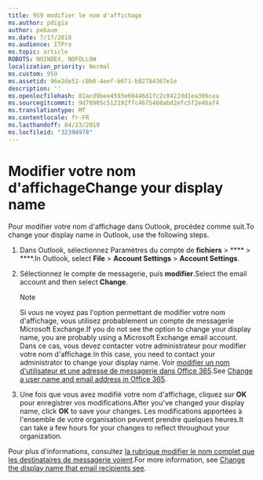 ```yaml
---
title: 959 modifier le nom d'affichage
ms.author: pdigia
author: pebaum
ms.date: 7/17/2018
ms.audience: ITPro
ms.topic: article
ROBOTS: NOINDEX, NOFOLLOW
localization_priority: Normal
ms.custom: 959
ms.assetid: 96e2de51-c8b0-4eef-b071-b02784367e1e
description: ''
ms.openlocfilehash: 81acd9bee4593e60446d1fc2c0422dd1ea306cea
ms.sourcegitcommit: 9d78905c512192ffc4675468abd2efc5f2e4baf4
ms.translationtype: MT
ms.contentlocale: fr-FR
ms.lasthandoff: 04/23/2019
ms.locfileid: "32394978"
---
```

# <a name="change-your-display-name"></a><span data-ttu-id="1c641-102">Modifier votre nom d'affichage</span><span class="sxs-lookup"><span data-stu-id="1c641-102">Change your display name</span></span>
  
<span data-ttu-id="1c641-103">Pour modifier votre nom d'affichage dans Outlook, procédez comme suit.</span><span class="sxs-lookup"><span data-stu-id="1c641-103">To change your display name in Outlook, use the following steps.</span></span>
  
1. <span data-ttu-id="1c641-104">Dans Outlook, sélectionnez Paramètres du compte de **fichiers** \> \*\*\*\* \> \*\*\*\*.</span><span class="sxs-lookup"><span data-stu-id="1c641-104">In Outlook, select **File** \> **Account Settings** \> **Account Settings**.</span></span>
    
2. <span data-ttu-id="1c641-105">Sélectionnez le compte de messagerie, puis **modifier**.</span><span class="sxs-lookup"><span data-stu-id="1c641-105">Select the email account and then select **Change**.</span></span>
    
    > [!NOTE]
    > <span data-ttu-id="1c641-106">Si vous ne voyez pas l'option permettant de modifier votre nom d'affichage, vous utilisez probablement un compte de messagerie Microsoft Exchange.</span><span class="sxs-lookup"><span data-stu-id="1c641-106">If you do not see the option to change your display name, you are probably using a Microsoft Exchange email account.</span></span> <span data-ttu-id="1c641-107">Dans ce cas, vous devez contacter votre administrateur pour modifier votre nom d'affichage.</span><span class="sxs-lookup"><span data-stu-id="1c641-107">In this case, you need to contact your administrator to change your display name.</span></span> <span data-ttu-id="1c641-108">Voir [modifier un nom d'utilisateur et une adresse de messagerie dans Office 365](https://support.office.com/article/fb5ac074-e203-4e1f-9843-b9d1a3e03297.aspx).</span><span class="sxs-lookup"><span data-stu-id="1c641-108">See [Change a user name and email address in Office 365](https://support.office.com/article/fb5ac074-e203-4e1f-9843-b9d1a3e03297.aspx).</span></span> 
  
3. <span data-ttu-id="1c641-109">Une fois que vous avez modifié votre nom d'affichage, cliquez sur **OK** pour enregistrer vos modifications.</span><span class="sxs-lookup"><span data-stu-id="1c641-109">After you've changed your display name, click **OK** to save your changes.</span></span> <span data-ttu-id="1c641-110">Les modifications apportées à l'ensemble de votre organisation peuvent prendre quelques heures.</span><span class="sxs-lookup"><span data-stu-id="1c641-110">It can take a few hours for your changes to reflect throughout your organization.</span></span> 
    
<span data-ttu-id="1c641-111">Pour plus d'informations, consultez [la rubrique modifier le nom complet que les destinataires de messagerie voient](https://support.office.com/article/2b53331a-ba2a-4803-88dc-ac9fe376c8a9.aspx).</span><span class="sxs-lookup"><span data-stu-id="1c641-111">For more information, see [Change the display name that email recipients see](https://support.office.com/article/2b53331a-ba2a-4803-88dc-ac9fe376c8a9.aspx).</span></span>
  

